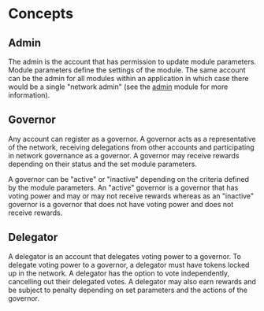 # Concepts

## Admin

The admin is the account that has permission to update module parameters. Module parameters define the settings of the module. The same account can be the admin for all modules within an application in which case there would be a single "network admin" (see the [admin](../admin/) module for more information).

## Governor

Any account can register as a governor. A governor acts as a representative of the network, receiving delegations from other accounts and participating in network governance as a governor. A governor may receive rewards depending on their status and the set module parameters.

A governor can be "active" or "inactive" depending on the criteria defined by the module parameters. An "active" governor is a governor that has voting power and may or may not receive rewards whereas as an "inactive" governor is a governor that does not have voting power and does not receive rewards. 

## Delegator

A delegator is an account that delegates voting power to a governor. To delegate voting power to a governor, a delegator must have tokens locked up in the network. A delegator has the option to vote independently, cancelling out their delegated votes. A delegator may also earn rewards and be subject to penalty depending on set parameters and the actions of the governor.
